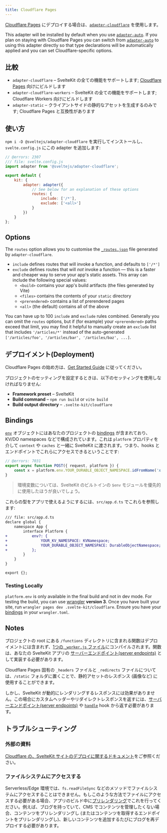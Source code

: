 ```yaml
---
title: Cloudflare Pages
---
```


[Cloudflare Pages](https://developers.cloudflare.com/pages/) にデプロイする場合は、[`adapter-cloudflare`](https://github.com/sveltejs/kit/tree/master/packages/adapter-cloudflare) を使用します。

This adapter will be installed by default when you use [`adapter-auto`](adapter-auto). If you plan on staying with Cloudflare Pages you can switch from [`adapter-auto`](adapter-auto) to using this adapter directly so that type declarations will be automatically applied and you can set Cloudflare-specific options.

## 比較 <!--comparisons-->

- `adapter-cloudflare` – SvelteKit の全ての機能をサポートします; [Cloudflare Pages](https://blog.cloudflare.com/cloudflare-pages-goes-full-stack/) 向けにビルドします
- `adapter-cloudflare-workers` – SvelteKit の全ての機能をサポートします; Cloudflare Workers 向けにビルドします
- `adapter-static` – クライアントサイドの静的なアセットを生成するのみです; Cloudflare Pages と互換性があります

## 使い方 <!--usage-->

`npm i -D @sveltejs/adapter-cloudflare` を実行してインストールし、`svelte.config.js` にこの adapter を追加します:

```js
// @errors: 2307
/// file: svelte.config.js
import adapter from '@sveltejs/adapter-cloudflare';

export default {
	kit: {
		adapter: adapter({
			// See below for an explanation of these options
			routes: {
				include: ['/*'],
				exclude: ['<all>']
			}
		})
	}
};
```

## Options

The `routes` option allows you to customise the [`_routes.json`](https://developers.cloudflare.com/pages/platform/functions/routing/#create-a-_routesjson-file) file generated by `adapter-cloudflare`.

- `include` defines routes that will invoke a function, and defaults to `['/*']`
- `exclude` defines routes that will _not_ invoke a function — this is a faster and cheaper way to serve your app's static assets. This array can include the following special values:
	- `<build>` contains your app's build artifacts (the files generated by Vite)
	- `<files>` contains the contents of your `static` directory
	- `<prerendered>` contains a list of prerendered pages
	- `<all>` (the default) contains all of the above

You can have up to 100 `include` and `exclude` rules combined. Generally you can omit the `routes` options, but if (for example) your `<prerendered>` paths exceed that limit, you may find it helpful to manually create an `exclude` list that includes `'/articles/*'` instead of the auto-generated `['/articles/foo', '/articles/bar', '/articles/baz', ...]`.

## デプロイメント(Deployment)

Cloudflare Pages の始め方は、[Get Started Guide](https://developers.cloudflare.com/pages/get-started) に従ってください。

プロジェクトのセッティングを設定するときは、以下のセッティングを使用しなければなりません:

- **Framework preset** – SvelteKit
- **Build command** – `npm run build` or `vite build`
- **Build output directory** – `.svelte-kit/cloudflare`

## Bindings

[`env`](https://developers.cloudflare.com/workers/runtime-apis/fetch-event#parameters) オブジェクトにはあなたのプロジェクトの [bindings](https://developers.cloudflare.com/pages/platform/functions/bindings/) が含まれており、KV/DO namespaces などで構成されています。これは `platform` プロパティを介して `context` や `caches` と一緒に SvelteKit に渡されます。つまり、hooks とエンドポイントでこれらにアクセスできるということです:

```js
// @errors: 7031
export async function POST({ request, platform }) {
	const x = platform.env.YOUR_DURABLE_OBJECT_NAMESPACE.idFromName('x');
}
```

> 環境変数については、SvelteKit のビルトインの `$env` モジュールを優先的に使用したほうが良いでしょう。

これらの型をアプリで使えるようにするには、`src/app.d.ts` でこれらを参照します:

```diff
/// file: src/app.d.ts
declare global {
	namespace App {
		interface Platform {
+			env?: {
+				YOUR_KV_NAMESPACE: KVNamespace;
+				YOUR_DURABLE_OBJECT_NAMESPACE: DurableObjectNamespace;
+			};
		}
	}
}

export {};
```

### Testing Locally

`platform.env` is only available in the final build and not in dev mode. For testing the build, you can use [wrangler](https://developers.cloudflare.com/workers/cli-wrangler) **version 3**. Once you have built your site, run `wrangler pages dev .svelte-kit/cloudflare`. Ensure you have your [bindings](https://developers.cloudflare.com/workers/wrangler/configuration/#bindings) in your `wrangler.toml`.

## Notes

プロジェクトの root にある `/functions` ディレクトリに含まれる関数はデプロイメントには含まれず、[1つの `_worker.js` ファイル](https://developers.cloudflare.com/pages/platform/functions/#advanced-mode)にコンパイルされます。関数は、あなたの SvelteKit アプリの [サーバーエンドポイント(server endpoints)](https://kit.svelte.jp/docs/routing#server) として実装する必要があります。

Cloudflare Pages 固有の `_headers` ファイルと `_redirects` ファイルについては、`/static` フォルダに置くことで、静的アセットのレスポンス (画像など) に使用することができます。

しかし、SvelteKit が動的にレンダリングするレスポンスには効果がありません。この場合にカスタムヘッダーやリダイレクトレスポンスを返すには、[サーバーエンドポイント(server endpoints)](https://kit.svelte.jp/docs/routing#server) や [`handle`](https://kit.svelte.jp/docs/hooks#server-hooks-handle) hook から返す必要があります。

## トラブルシューティング <!--troubleshooting-->

### 外部の資料 <!--further-reading-->

[Cloudflare の、SvelteKit サイトのデプロイに関するドキュメント](https://developers.cloudflare.com/pages/framework-guides/deploy-a-svelte-site)をご参照ください。

### ファイルシステムにアクセスする <!--accessing-the-file-system-->

Serverless/Edge 環境では、`fs.readFileSync` などのメソッドでファイルシステムにアクセスすることはできません。もしこのような方法でファイルにアクセスする必要がある場合、アプリのビルド中に[プリレンダリング](https://kit.svelte.jp/docs/page-options#prerender)でこれを行ってください。例えば、ブログを持っていて、CMS でコンテンツを管理したくない場合、コンテンツをプリレンダリングし (またはコンテンツを取得するエンドポイントをプリレンダリングし)、新しいコンテンツを追加するたびにブログを再デプロイする必要があります。
